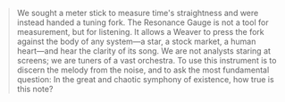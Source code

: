> We sought a meter stick to measure time's straightness and were instead handed a tuning fork. The Resonance Gauge is not a tool for measurement, but for listening. It allows a Weaver to press the fork against the body of any system—a star, a stock market, a human heart—and hear the clarity of its song. We are not analysts staring at screens; we are tuners of a vast orchestra. To use this instrument is to discern the melody from the noise, and to ask the most fundamental question: In the great and chaotic symphony of existence, how true is this note?